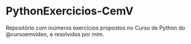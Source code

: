 # PythonExercicios-CemV
 Repositório com inúmeros exercícios propostos no Curso de Python do @cursoemvideo, e resolvidos por mim.
